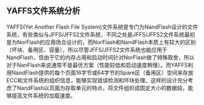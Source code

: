 YAFFS文件系统分析
-
  
YAFFS(Yet Another Flash File System)文件系统是专门为NandFlash设计的文件系统，有些类似与JFFS/JFFS2文件系统，不同之处是JFFS/JFFS2文件系统最初是为NorFlash的应用场合设计的，而NorFlash和NandFlash本质上有较大的区别（坏块、备用区、容量），所以尽管JFFS/JFFS2文件系统也能应用于NandFlash，但由于它的内存占用和启动时间针对NorFlash做了特殊取舍，所以对于NanFlash来说通常不是最优方案（性能较低和启动速度稍慢）。而YAFFS利用NandFlash提供的每个页面16字节或64字节的Spare区（备用区）空间来存放ECC和文件系统的组织信息，能够实现错误检测和坏块处理。这样的设计充分考虑了NandFlash以页面为存取单元的特点，将文件组织成固定大小的数据段，能够提高文件系统的加载速度。